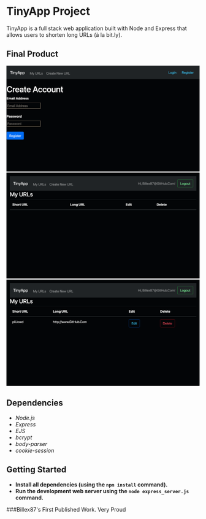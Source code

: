 # **TinyApp Project**

TinyApp is a full stack web application built with Node and Express that allows users to shorten long URLs (à la bit.ly).

## Final Product
!["Screenshot of Main Page"](https://github.com/Billex87/tinyapp/blob/master/docs/HomeScreen.png)
!["Screenshot of Login Page"](https://github.com/Billex87/tinyapp/blob/master/docs/LogIn.png)
!["Screenshot of Created URL's Page"](https://github.com/Billex87/tinyapp/blob/master/docs/ViewURLs.png)
## Dependencies

* *Node.js*
* *Express*
* *EJS*
* *bcrypt*
* *body-parser*
* *cookie-session*

## Getting Started

- **Install all dependencies (using the `npm install` command).**
- **Run the development web server using the `node express_server.js` command.**

###Billex87's First Published Work. Very Proud
